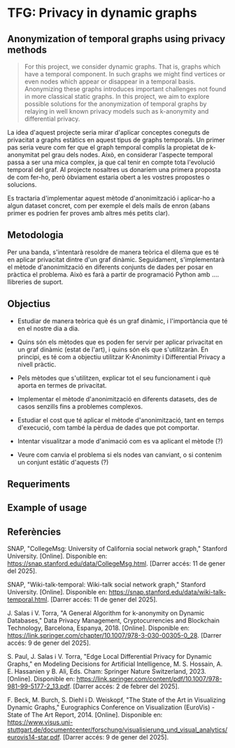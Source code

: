 # TFG: Privacy in dynamic graphs
## Anonymization of temporal graphs using privacy methods

> For this project, we consider dynamic graphs. That 
> is, graphs which have a temporal component. In such graphs we might find
> vertices or even nodes which appear or disappear in a temporal basis.
> Anonymizing these graphs introduces important challenges not found in
> more classical static graphs. In this project, we aim to explore
> possible solutions for the anonymization of temporal graphs by relaying
> in well known privacy models such as k-anonymity and differential privacy.

La idea d'aquest projecte seria mirar d'aplicar conceptes coneguts de
privacitat a graphs estàtics en aquest tipus de graphs temporals. Un
primer pas seria veure com fer que el graph temporal complís la
propietat de k-anonymitat pel grau dels nodes. Això, en considerar
l'aspecte temporal passa a ser una mica complex, ja que cal tenir en
compte tota l'evolució temporal del graf. Al projecte nosaltres us
donaríem una primera proposta de com fer-ho, però òbviament estaria
obert a les vostres propostes o solucions.

Es tractaria d'implementar aquest mètode d'anonimització i aplicar-ho a
algun dataset concret, com per exemple el dels mails de enron (abans
primer es podrien fer proves amb altres més petits clar).

## Metodologia

Per una banda, s'intentarà resoldre de manera teòrica el dilema que es té en aplicar privacitat dintre d'un graf dinàmic. Seguidament,
s'implementarà el mètode d'anonimització en diferents conjunts de dades per posar en pràctica el problema. Això es farà a partir de programació Python amb .... llibreries de suport. 

## Objectius

* Estudiar de manera teòrica què és un graf dinàmic, i l'importància que té en el nostre dia a dia.

* Quins són els mètodes que es poden fer servir per aplicar privacitat en un graf dinàmic (estat de l'art), i quins són els que s'utilitzaràn. En principi, es té com a objectiu utilitzar K-Anonimity i Differential Privacy a nivell pràctic. 

* Pels mètodes que s'utilitzen, explicar tot el seu funcionament i què aporta en termes de privacitat.

* Implementar el mètode d'anonimització en diferents datasets, des de casos senzills fins a problemes complexos.

* Estudiar el cost que té aplicar el mètode d'anonimització, tant en temps d'execució, com també la pèrdua de dades que pot comportar.

* Intentar visualitzar a mode d'animació com es va aplicant el mètode (?)

* Veure com canvia el problema si els nodes van canviant, o si contenim un conjunt estàtic d'aquests (?)

## Requeriments 

## Example of usage

## Referències

SNAP, "CollegeMsg: University of California social network graph," Stanford University. [Online]. Disponible en: https://snap.stanford.edu/data/CollegeMsg.html. [Darrer accés: 11 de gener del 2025].

SNAP, "Wiki-talk-temporal: Wiki-talk social network graph," Stanford University. [Online]. Disponible en: https://snap.stanford.edu/data/wiki-talk-temporal.html. [Darrer accés: 11 de gener del 2025].

J. Salas i V. Torra, "A General Algorithm for k-anonymity on Dynamic Databases," Data Privacy Management, Cryptocurrencies and Blockchain Technology, Barcelona, Espanya, 2018. [Online]. Disponible en: https://link.springer.com/chapter/10.1007/978-3-030-00305-0_28. [Darrer accés: 9 de gener del 2025].

S. Paul, J. Salas i V. Torra, "Edge Local Differential Privacy for Dynamic Graphs," en Modeling Decisions for Artificial Intelligence, M. S. Hossain, A. E. Hassanien y B. Ali, Eds. Cham: Springer Nature Switzerland, 2023. [Online]. Disponible en: https://link.springer.com/content/pdf/10.1007/978-981-99-5177-2_13.pdf. [Darrer accés: 2 de febrer del 2025]. 

F. Beck, M. Burch, S. Diehl i D. Weiskopf, "The State of the Art in Visualizing Dynamic Graphs," Eurographics Conference on Visualization (EuroVis) - State of The Art Report, 2014. [Online]. Disponible en: https://www.visus.uni-stuttgart.de/documentcenter/forschung/visualisierung_und_visual_analytics/eurovis14-star.pdf. [Darrer accés: 9 de gener del 2025].
